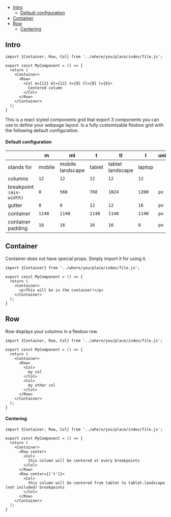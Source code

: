- [Intro](#intro)
  - [Default configuration](#default-configuration)
- [Container](#container)
- [Row](#row)
  - [Centering](#centering)
  
## Intro
```JSX
import {Container, Row, Col} from '../where/you/place/index/file.js';
  
export const MyComponent = () => {
  return (
    <Container>      
      <Row>
        <Col m={12} ml={12} t={8} tl={8} l={6}>
          Centered column
        </Col>      
      </Row>            
    </Container>
  );
}  
```

This is a react styled components grid that export 3 components you can use to define your webpage layout.
Is a fully customizable flexbox grid with the following default configuration.


#### Default configuration
|                           | m         | ml                  | t         | tl                | l         | unit  |
|---                        |---        |---                  |---        |---                |---        |---    |
| stands for                | mobile    | mobile landscape    | tablet    | tablet landscape  | laptop    |       |
| columns                   | `12`      | `12`                | `12`      | `12`              | `12`      |       |
| breakpoint `(min-width)`  | `0 `      | `568`               | `768`     | `1024`            | `1200`    | `px`  |
| gutter                    | `8`       | `8`                 | `12`      | `12`              | `16`      | `px`  |
| container                 | `1140`    | `1140`              | `1140`    | `1140`            | `1140`    | `px`  |
| container padding         | `16`      | `16`                | `16`      | `16`              | `0`       | `px`  |

## Container
Container does not have special props. Simply import it for using it.

```JSX
import {Container} from '../where/you/place/index/file.js';
  
export const MyComponent = () => {
  return (
    <Container>      
      <p>This will be in the container!</p>
    </Container>
  );
}  
```

## Row
Row displays your columns in a flexbox row. 

```JSX
import {Container, Row, Col} from '../where/you/place/index/file.js';
  
export const MyComponent = () => {
  return (
    <Container>
      <Row>
        <Col>
          my col
        </Col>
        <Col>
          my other col
        </Col>
      </Row>     
    </Container>
  );
}  
```
#### Centering
```JSX
import {Container, Row, Col} from '../where/you/place/index/file.js';
  
export const MyComponent = () => {
  return (
    <Container>
      <Row center>
        <Col>
          this column will be centered at every breakpoints
        </Col>
      </Row>  
      <Row center={['t']}>
        <Col>
          this column will be centered from tablet to tablet-landscape (not included) breakpoints
        </Col>
      </Row>  
    </Container>
  );
}  
```

  



